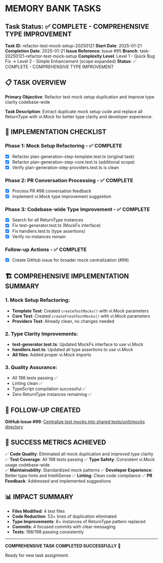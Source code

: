 # MEMORY BANK TASKS

## Task Status: ✅ COMPLETE - COMPREHENSIVE TYPE IMPROVEMENT

**Task ID**: refactor-test-mock-setup-20250121
**Start Date**: 2025-01-21
**Completion Date**: 2025-01-21
**Issue Reference**: Issue #95
**Branch**: task-20250121-refactor-test-mock-setup
**Complexity Level**: Level 1 - Quick Bug Fix → Level 2 - Simple Enhancement (scope expanded)
**Status**: ✅ COMPLETE - COMPREHENSIVE TYPE IMPROVEMENT

## 📋 TASK OVERVIEW

**Primary Objective**: Refactor test mock setup duplication and improve type clarity codebase-wide

**Task Description**: Extract duplicate mock setup code and replace all ReturnType<typeof vi.fn> with vi.Mock for better type clarity and developer experience.

## 🎯 IMPLEMENTATION CHECKLIST

### Phase 1: Mock Setup Refactoring - ✅ COMPLETE

- [x] Refactor plan-generation-step-template.test.ts (original task)
- [x] Refactor plan-generation-step-core.test.ts (additional scope)
- [x] Verify plan-generation-step-providers.test.ts is clean

### Phase 2: PR Conversation Processing - ✅ COMPLETE

- [x] Process PR #98 conversation feedback
- [x] Implement vi.Mock type improvement suggestion

### Phase 3: Codebase-wide Type Improvement - ✅ COMPLETE

- [x] Search for all ReturnType<typeof vi.fn> instances
- [x] Fix test-generator.test.ts (MockFs interface)
- [x] Fix handlers.test.ts (type assertions)
- [x] Verify no instances remain

### Follow-up Actions - ✅ COMPLETE

- [x] Create GitHub issue for broader mock centralization (#99)

## 🏗️ COMPREHENSIVE IMPLEMENTATION SUMMARY

### 1. **Mock Setup Refactoring**:

- **Template Test**: Created `createTestMocks()` with vi.Mock parameters
- **Core Test**: Created `createFreshTestMocks()` with vi.Mock parameters
- **Providers Test**: Already clean, no changes needed

### 2. **Type Clarity Improvements**:

- **test-generator.test.ts**: Updated MockFs interface to use vi.Mock
- **handlers.test.ts**: Updated all type assertions to use vi.Mock
- **All files**: Added proper vi.Mock imports

### 3. **Quality Assurance**:

- All 198 tests passing ✅
- Linting clean ✅
- TypeScript compilation successful ✅
- Zero ReturnType<typeof vi.fn> instances remaining ✅

## 🔄 FOLLOW-UP CREATED

**GitHub Issue #99**: [Centralize test mocks into shared tests/unit/mocks directory](https://github.com/ondatra-ai/flow-test/issues/99)

## 🎯 SUCCESS METRICS ACHIEVED

✅ **Code Quality**: Eliminated all mock duplication and improved type clarity
✅ **Test Coverage**: All 198 tests passing
✅ **Type Safety**: Consistent vi.Mock usage codebase-wide  
✅ **Maintainability**: Standardized mock patterns
✅ **Developer Experience**: Better type hints and IntelliSense
✅ **Linting**: Clean code compliance
✅ **PR Feedback**: Addressed and implemented suggestions

## 📊 IMPACT SUMMARY

- **Files Modified**: 4 test files
- **Code Reduction**: 53+ lines of duplication eliminated
- **Type Improvements**: 8+ instances of ReturnType pattern replaced
- **Commits**: 4 focused commits with clear messaging
- **Tests**: 198/198 passing consistently

---

**COMPREHENSIVE TASK COMPLETED SUCCESSFULLY** 🎉

Ready for new task assignment.
